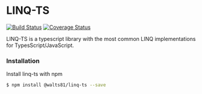 # LINQ-TS

[![Build Status](https://travis-ci.com/walts81/linq-ts.svg?branch=master)](https://travis-ci.com/walts81/linq-ts)
[![Coverage Status](https://coveralls.io/repos/github/walts81/linq-ts/badge.svg)](https://coveralls.io/github/walts81/linq-ts)

LINQ-TS is a typescript library with the most common LINQ implementations for TypesScript/JavaScript.

### Installation

Install linq-ts with npm

```sh
$ npm install @walts81/linq-ts --save
```
